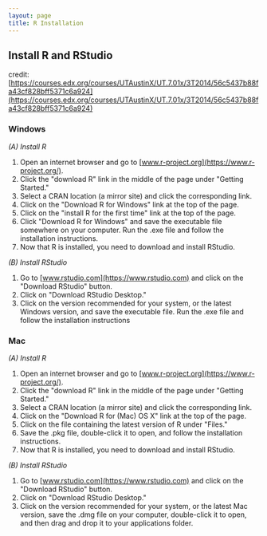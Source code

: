 ```yaml
---
layout: page
title: R Installation 
---
```

## Install R and RStudio 
credit: [https://courses.edx.org/courses/UTAustinX/UT.7.01x/3T2014/56c5437b88fa43cf828bff5371c6a924](https://courses.edx.org/courses/UTAustinX/UT.7.01x/3T2014/56c5437b88fa43cf828bff5371c6a924)

### Windows
*(A) Install R*
1.	Open an internet browser and go to [www.r-project.org](https://www.r-project.org/).
2.	Click the "download R" link in the middle of the page under "Getting Started."
3.	Select a CRAN location (a mirror site) and click the corresponding link.  
4.	Click on the "Download R for Windows" link at the top of the page.  
5.	Click on the "install R for the first time" link at the top of the page.
6.	Click "Download R for Windows" and save the executable file somewhere on your computer.  Run the .exe file and follow the installation instructions.  
7.	Now that R is installed, you need to download and install RStudio. 

*(B) Install RStudio*
1.	Go to [www.rstudio.com](https://www.rstudio.com) and click on the "Download RStudio" button.
2.	Click on "Download RStudio Desktop."
3.	Click on the version recommended for your system, or the latest Windows version, and save the executable file.  Run the .exe file and follow the installation instructions

### Mac
*(A) Install R*
1.	Open an internet browser and go to [www.r-project.org](https://www.r-project.org/).
2.	Click the "download R" link in the middle of the page under "Getting Started."
3.	Select a CRAN location (a mirror site) and click the corresponding link.
4.	Click on the "Download R for (Mac) OS X" link at the top of the page.
5.	Click on the file containing the latest version of R under "Files."
6.	Save the .pkg file, double-click it to open, and follow the installation instructions.
7.	Now that R is installed, you need to download and install RStudio.

*(B) Install RStudio*
1.	Go to [www.rstudio.com](https://www.rstudio.com) and click on the "Download RStudio" button.
2.	Click on "Download RStudio Desktop."
3.	Click on the version recommended for your system, or the latest Mac version, save the .dmg file on your computer, double-click it to open, and then drag and drop it to your applications folder.     
